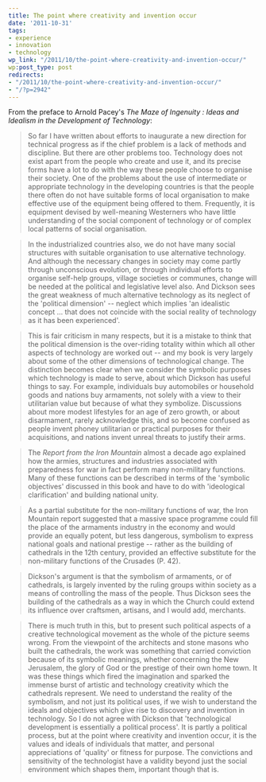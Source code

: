 ```yaml
---
title: The point where creativity and invention occur
date: '2011-10-31'
tags:
- experience
- innovation
- technology
wp_link: "/2011/10/the-point-where-creativity-and-invention-occur/"
wp:post_type: post
redirects:
- "/2011/10/the-point-where-creativity-and-invention-occur/"
- "/?p=2942"
---
```


From the preface to Arnold Pacey's _The Maze of Ingenuity : Ideas and Idealism in the Development of Technology_:

> So far I have written about efforts to inaugurate a new direction for technical progress as if the chief problem is a lack of methods and discipline. But there are other problems too. Technology does not exist apart from the people who create and use it, and its precise forms have a lot to do with the way these people choose to organise their society. One of the problems about the use of intermediate or appropriate technology in the developing countries is that the people there often do not have suitable forms of local organisation to make effective use of the equipment being offered to them. Frequently, it is equipment devised by well-meaning Westerners who have little understanding of the social component of technology or of complex local patterns of social organisation.

>

> In the industrialized countries also, we do not have many social structures with suitable organisation to use alternative technology. And although the necessary changes in society may come partly through unconscious evolution, or through individual efforts to organise self-help groups, village societies or communes, change will be needed at the political and legislative level also. And Dickson sees the great weakness of much alternative technology as its neglect of the 'political dimension' -- neglect which implies 'an idealistic concept ... that does not coincide with the social reality of technology as it has been experienced'.

>

> This is fair criticism in many respects, but it is a mistake to think that the political dimension is the over-riding totality within which all other aspects of technology are worked out -- and my book is very largely about some of the other dimensions of technological change. The distinction becomes clear when we consider the symbolic purposes which technology is made to serve, about which Dickson has useful things to say. For example, individuals buy automobiles or household goods and nations buy armaments, not solely with a view to their utilitarian value but because of what they symbolize. Discussions about more modest lifestyles for an age of zero growth, or about disarmament, rarely acknowledge this, and so become confused as people invent phoney utilitarian or practical purposes for their acquisitions, and nations invent unreal threats to justify their arms.

>

> The _Report from the Iron Mountain_ almost a decade ago explained how the armies, structures and industries associated with preparedness for war in fact perform many non-military functions. Many of these functions can be described in terms of the 'symbolic objectives' discussed in this book and have to do with 'ideological clarification' and building national unity.

>

> As a partial substitute for the non-military functions of war, the Iron Mountain report suggested that a massive space programme could fill the place of the armaments industry in the economy and would provide an equally potent, but less dangerous, symbolism to express national goals and national prestige -- rather as the building of cathedrals in the 12th century, provided an effective substitute for the non-military functions of the Crusades (P. 42).

>

> Dickson's argument is that the symbolism of armaments, or of cathedrals, is largely invented by the ruling groups within society as a means of controlling the mass of the people. Thus Dickson sees the building of the cathedrals as a way in which the Church could extend its influence over craftsmen, artisans, and I would add, merchants.

>

> There is much truth in this, but to present such political aspects of a creative technological movement as the whole of the picture seems wrong. From the viewpoint of the architects and stone masons who built the cathedrals, the work was something that carried conviction because of its symbolic meanings, whether concerning the New Jerusalem, the glory of God or the prestige of their own home town. It was these things which fired the imagination and sparked the immense burst of artistic and technology creativity which the cathedrals represent. We need to understand the reality of the symbolism, and not just its political uses, if we wish to understand the ideals and objectives which give rise to discovery and invention in technology. So I do not agree with Dickson that 'technological development is essentially a political process'. It is partly a political process, but at the point where creativity and invention occur, it is the values and ideals of individuals that matter, and personal appreciations of 'quality' or fitness for purpose. The convictions and sensitivity of the technologist have a validity beyond just the social environment which shapes them, important though that is.
